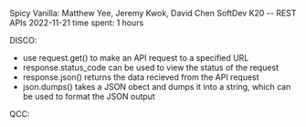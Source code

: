 Spicy Vanilla: Matthew Yee, Jeremy Kwok, David Chen
SoftDev
K20 -- REST APIs
2022-11-21
time spent: 1 hours

DISCO:

- use request.get() to make an API request to a specified URL
- response.status_code can be used to view the status of the request
- response.json() returns the data recieved from the API request
- json.dumps() takes a JSON obect and dumps it into a string, which can be used to format the JSON output

QCC:
